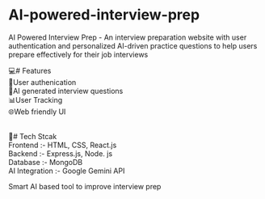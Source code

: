 # AI-powered-interview-prep
AI Powered Interview Prep - An interview preparation website with user authentication and personalized AI-driven practice questions to help users prepare effectively for their job interviews
<br>

💻# Features<br>
🔐User authenication<br>
🤖AI generated interview questions<br>
📊User Tracking<br>
🌐Web friendly UI<br>
<br>

🎯# Tech Stcak<br>
Frontend :- HTML, CSS, React.js<br>
Backend  :- Express.js, Node. js<br>
Database :- MongoDB<br>
AI Integration :- Google Gemini API<br>

Smart AI based tool to improve interview prep